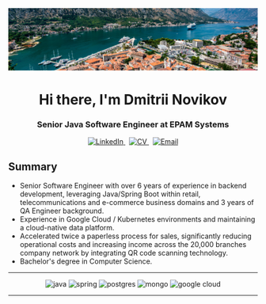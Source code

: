 <div id="header" align="center">
  <img src="img/mont.png" alt="banner">
  <h1>Hi there, I'm Dmitrii Novikov</a></h1>
  <h3>Senior Java Software Engineer at EPAM Systems</h3>
</div>
<div id="socials" align="center">
  <p>
    <a href="https://www.linkedin.com/in/7nolikov/">
      <img src="https://img.shields.io/badge/LinkedIn-blue?style=for-the-badge&logo=linkedin&logoColor=white" alt="LinkedIn">
    </a>
    &nbsp;
    <a href="https://7nolikov.github.io/cv/Dmitrii-Novikov-CV.pdf">
      <img src="https://img.shields.io/badge/Resume-yellow?style=for-the-badge" alt="CV">
    </a>
    &nbsp;
    <a href="mailto:7nolikov@gmail.com">
      <img src="https://img.shields.io/badge/Gmail-D14836?style=for-the-badge&logo=gmail&logoColor=white" alt="Email">
    </a>
  </p>
</div>


## Summary
- Senior Software Engineer with over 6 years of experience in backend development, leveraging Java/Spring Boot within retail, telecommunications and e-commerce business domains and 3 years of QA Engineer background.
- Experience in Google Cloud / Kubernetes environments and maintaining a cloud-native data platform.
- Accelerated twice a paperless process for sales, significantly reducing operational costs and increasing income across the 20,000 branches company network by integrating QR code scanning technology.
- Bachelor's degree in Computer Science.
---


<div id="skills" align="center">
  <img src="https://img.shields.io/badge/Java-ED8B00?style=for-the-badge&logo=openjdk&logoColor=white" alt="java">
  <img src="https://img.shields.io/badge/Spring-6DB33F?style=for-the-badge&logo=spring&logoColor=white" alt="spring">
  <img src="https://img.shields.io/badge/PostgreSQL-316192?style=for-the-badge&logo=postgresql&logoColor=white" alt="postgres">
  <img src="https://img.shields.io/badge/MongoDB-4EA94B?style=for-the-badge&logo=mongodb&logoColor=white" alt="mongo">
  <img src="https://img.shields.io/badge/Google_Cloud-4285F4?style=for-the-badge&logo=google-cloud&logoColor=white" alt="google cloud">
</div>

---
<div id="counter" align="center">
  <img src="https://komarev.com/ghpvc/?username=7nolikov&style=flat-square&color=blue" alt=""/>
</div>
